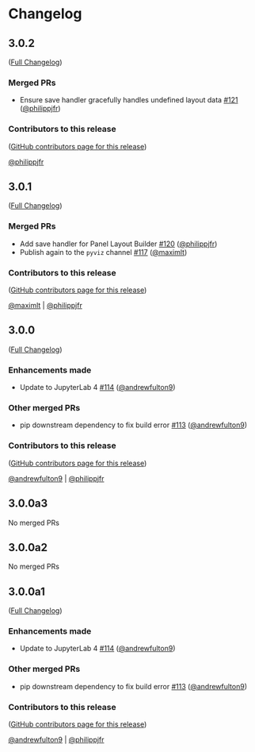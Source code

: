 # Changelog

<!-- <START NEW CHANGELOG ENTRY> -->

## 3.0.2

([Full Changelog](https://github.com/holoviz/pyviz_comms/compare/v3.0.1...ec9873fba879d232ea7072d0bead9c6f48686296))

### Merged PRs

- Ensure save handler gracefully handles undefined layout data [#121](https://github.com/holoviz/pyviz_comms/pull/121) ([@philippjfr](https://github.com/philippjfr))

### Contributors to this release

([GitHub contributors page for this release](https://github.com/holoviz/pyviz_comms/graphs/contributors?from=2024-01-15&to=2024-03-21&type=c))

[@philippjfr](https://github.com/search?q=repo%3Aholoviz%2Fpyviz_comms+involves%3Aphilippjfr+updated%3A2024-01-15..2024-03-21&type=Issues)

<!-- <END NEW CHANGELOG ENTRY> -->

## 3.0.1

([Full Changelog](https://github.com/holoviz/pyviz_comms/compare/v3.0.0...e7ed26085532186997707a5debc4ddd6a9be6685))

### Merged PRs

- Add save handler for Panel Layout Builder [#120](https://github.com/holoviz/pyviz_comms/pull/120) ([@philippjfr](https://github.com/philippjfr))
- Publish again to the `pyviz` channel [#117](https://github.com/holoviz/pyviz_comms/pull/117) ([@maximlt](https://github.com/maximlt))

### Contributors to this release

([GitHub contributors page for this release](https://github.com/holoviz/pyviz_comms/graphs/contributors?from=2023-08-16&to=2024-01-15&type=c))

[@maximlt](https://github.com/search?q=repo%3Aholoviz%2Fpyviz_comms+involves%3Amaximlt+updated%3A2023-08-16..2024-01-15&type=Issues) | [@philippjfr](https://github.com/search?q=repo%3Aholoviz%2Fpyviz_comms+involves%3Aphilippjfr+updated%3A2023-08-16..2024-01-15&type=Issues)

## 3.0.0

([Full Changelog](https://github.com/holoviz/pyviz_comms/compare/v2.3.2...efc455dc826e73216e7da293d7cd2ee1155d3ada))

### Enhancements made

- Update to JupyterLab 4 [#114](https://github.com/holoviz/pyviz_comms/pull/114) ([@andrewfulton9](https://github.com/andrewfulton9))

### Other merged PRs

- pip downstream dependency to fix build error [#113](https://github.com/holoviz/pyviz_comms/pull/113) ([@andrewfulton9](https://github.com/andrewfulton9))

### Contributors to this release

([GitHub contributors page for this release](https://github.com/holoviz/pyviz_comms/graphs/contributors?from=2023-06-15&to=2023-08-16&type=c))

[@andrewfulton9](https://github.com/search?q=repo%3Aholoviz%2Fpyviz_comms+involves%3Aandrewfulton9+updated%3A2023-06-15..2023-08-16&type=Issues) | [@philippjfr](https://github.com/search?q=repo%3Aholoviz%2Fpyviz_comms+involves%3Aphilippjfr+updated%3A2023-06-15..2023-08-16&type=Issues)

## 3.0.0a3

No merged PRs

## 3.0.0a2

No merged PRs

## 3.0.0a1

([Full Changelog](https://github.com/holoviz/pyviz_comms/compare/v2.3.2...efc455dc826e73216e7da293d7cd2ee1155d3ada))

### Enhancements made

- Update to JupyterLab 4 [#114](https://github.com/holoviz/pyviz_comms/pull/114) ([@andrewfulton9](https://github.com/andrewfulton9))

### Other merged PRs

- pip downstream dependency to fix build error [#113](https://github.com/holoviz/pyviz_comms/pull/113) ([@andrewfulton9](https://github.com/andrewfulton9))

### Contributors to this release

([GitHub contributors page for this release](https://github.com/holoviz/pyviz_comms/graphs/contributors?from=2023-06-15&to=2023-08-16&type=c))

[@andrewfulton9](https://github.com/search?q=repo%3Aholoviz%2Fpyviz_comms+involves%3Aandrewfulton9+updated%3A2023-06-15..2023-08-16&type=Issues) | [@philippjfr](https://github.com/search?q=repo%3Aholoviz%2Fpyviz_comms+involves%3Aphilippjfr+updated%3A2023-06-15..2023-08-16&type=Issues)
